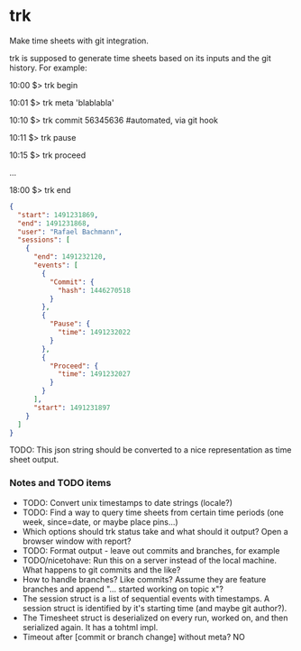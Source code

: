 # trk
Make time sheets with git integration.

trk is supposed to generate time sheets based on its inputs and the git history. For example:

10:00 $> trk begin

10:01 $> trk meta 'blablabla'

10:10 $> trk commit 56345636 #automated, via git hook

10:11 $> trk pause

10:15 $> trk proceed

...

18:00 $> trk end

```json
{
  "start": 1491231869,
  "end": 1491231868,
  "user": "Rafael Bachmann",
  "sessions": [
    {
      "end": 1491232120,
      "events": [
        {
          "Commit": {
            "hash": 1446270518
          }
        },
        {
          "Pause": {
            "time": 1491232022
          }
        },
        {
          "Proceed": {
            "time": 1491232027
          }
        }
      ],
      "start": 1491231897
    }
  ]
}
```

TODO: This json string should be converted to a nice representation as time sheet output.

### Notes and TODO items ###

* TODO: Convert unix timestamps to date strings (locale?)
* TODO: Find a way to query time sheets from certain time periods (one week, since=date, or maybe place pins...)
* Which options should trk status take and what should it output? Open a browser window with report?
* TODO: Format output - leave out commits and branches, for example
* TODO/nicetohave: Run this on a server instead of the local machine. What happens to git commits and the like?
* How to handle branches? Like commits? Assume they are feature branches and append "... started working on topic x"?
* The session struct is a list of sequential events with timestamps. A session struct is identified by it's starting time (and maybe git author?).
* The Timesheet struct is deserialized on every run, worked on, and then serialized again. It has a tohtml impl.
* Timeout after [commit or branch change] without meta? NO
